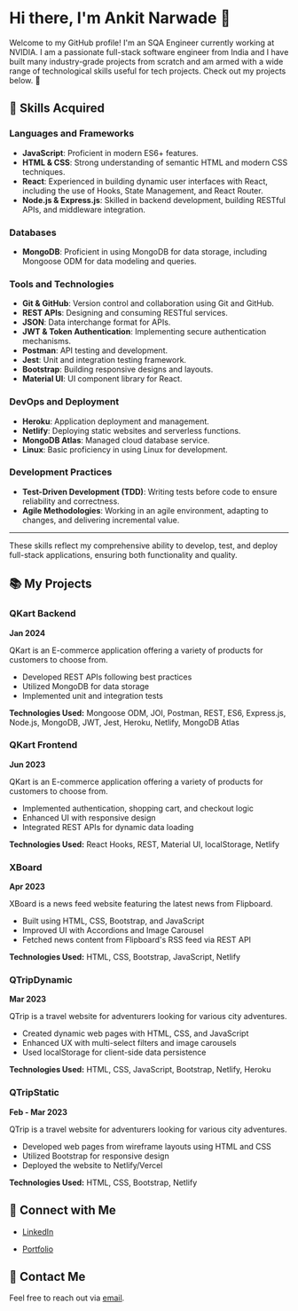 # Hi there, I'm Ankit Narwade 👋

Welcome to my GitHub profile! I'm an SQA Engineer currently working at NVIDIA. I am a passionate full-stack software engineer from India and I have built many industry-grade projects from scratch and am armed with a wide range of technological skills useful for tech projects. Check out my projects below. 🙂

## 🚀 Skills Acquired

### Languages and Frameworks
- **JavaScript**: Proficient in modern ES6+ features.
- **HTML & CSS**: Strong understanding of semantic HTML and modern CSS techniques.
- **React**: Experienced in building dynamic user interfaces with React, including the use of Hooks, State Management, and React Router.
- **Node.js & Express.js**: Skilled in backend development, building RESTful APIs, and middleware integration.

### Databases
- **MongoDB**: Proficient in using MongoDB for data storage, including Mongoose ODM for data modeling and queries.

### Tools and Technologies
- **Git & GitHub**: Version control and collaboration using Git and GitHub.
- **REST APIs**: Designing and consuming RESTful services.
- **JSON**: Data interchange format for APIs.
- **JWT & Token Authentication**: Implementing secure authentication mechanisms.
- **Postman**: API testing and development.
- **Jest**: Unit and integration testing framework.
- **Bootstrap**: Building responsive designs and layouts.
- **Material UI**: UI component library for React.

### DevOps and Deployment
- **Heroku**: Application deployment and management.
- **Netlify**: Deploying static websites and serverless functions.
- **MongoDB Atlas**: Managed cloud database service.
- **Linux**: Basic proficiency in using Linux for development.

### Development Practices
- **Test-Driven Development (TDD)**: Writing tests before code to ensure reliability and correctness.
- **Agile Methodologies**: Working in an agile environment, adapting to changes, and delivering incremental value.

---

These skills reflect my comprehensive ability to develop, test, and deploy full-stack applications, ensuring both functionality and quality.
## 📚 My Projects

### QKart Backend
**Jan 2024**

QKart is an E-commerce application offering a variety of products for customers to choose from.

- Developed REST APIs following best practices
- Utilized MongoDB for data storage
- Implemented unit and integration tests

**Technologies Used:** Mongoose ODM, JOI, Postman, REST, ES6, Express.js, Node.js, MongoDB, JWT, Jest, Heroku, Netlify, MongoDB Atlas

### QKart Frontend
**Jun 2023**

QKart is an E-commerce application offering a variety of products for customers to choose from.

- Implemented authentication, shopping cart, and checkout logic
- Enhanced UI with responsive design
- Integrated REST APIs for dynamic data loading

**Technologies Used:** React Hooks, REST, Material UI, localStorage, Netlify

### XBoard
**Apr 2023**

XBoard is a news feed website featuring the latest news from Flipboard.

- Built using HTML, CSS, Bootstrap, and JavaScript
- Improved UI with Accordions and Image Carousel
- Fetched news content from Flipboard's RSS feed via REST API

**Technologies Used:** HTML, CSS, Bootstrap, JavaScript, Netlify

### QTripDynamic
**Mar 2023**

QTrip is a travel website for adventurers looking for various city adventures.

- Created dynamic web pages with HTML, CSS, and JavaScript
- Enhanced UX with multi-select filters and image carousels
- Used localStorage for client-side data persistence

**Technologies Used:** HTML, CSS, JavaScript, Bootstrap, Netlify, Heroku

### QTripStatic
**Feb - Mar 2023**

QTrip is a travel website for adventurers looking for various city adventures.

- Developed web pages from wireframe layouts using HTML and CSS
- Utilized Bootstrap for responsive design
- Deployed the website to Netlify/Vercel

**Technologies Used:** HTML, CSS, Bootstrap, Netlify


## 🔗 Connect with Me

- [LinkedIn](https://www.linkedin.com/in/ankitnarwade)

- [Portfolio](https://www.crio.do/learn/portfolio/ankitnarwade51/)

## 📧 Contact Me

Feel free to reach out via [email](mailto:ankitnarwade51@gmail.com).


